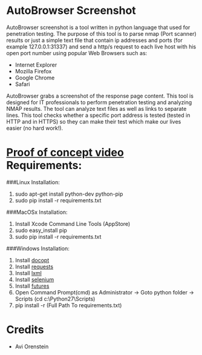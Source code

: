 AutoBrowser Screenshot
===========

AutoBrowser screenshot is a tool written in python language that used for penetration testing.
The purpose of this tool is to parse nmap (Port scanner) results or just a simple text file that contain ip addresses and ports (for example 127.0.0.1:31337)
and send a http/s request to each live host with his open port number using popular Web Browsers such as:

* Internet Explorer
* Mozilla Firefox
* Google Chrome
* Safari

AutoBrowser grabs a screenshot of the response page content.
This tool is designed for IT professionals to perform penetration testing and analyzing NMAP results.
The tool can analyze text files as well as links to separate lines.
This tool checks whether a specific port address is tested (tested in HTTP and in HTTPS) so they can make their test which make our lives easier (no hard work!).

[Proof of concept video](https://www.youtube.com/watch?v=iiexvh3KLvE&feature=youtu.be)
Requirements:
===============
###Linux Installation:
1. sudo apt-get install python-dev python-pip
2. sudo pip install -r requirements.txt

###MacOSx Installation:
1. Install Xcode Command Line Tools (AppStore)
2. sudo easy_install pip
3. sudo pip install -r requirements.txt

###Windows Installation:
1. Install [docopt](https://github.com/docopt/docopt)
2. Install [requests](http://www.lfd.uci.edu/~gohlke/pythonlibs/#requests)
3. Install [lxml](http://www.lfd.uci.edu/~gohlke/pythonlibs/#lxml)
4. Install [selenium](https://pypi.python.org/pypi/selenium)
5. Install [futures](https://pypi.python.org/pypi/futures)
6. Open Command Prompt(cmd) as Administrator -> Goto python folder -> Scripts (cd c:\Python27\Scripts)
7. pip install -r (Full Path To requirements.txt)

Credits
========
* Avi Orenstein
